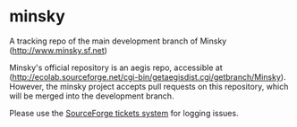 # minsky
A tracking repo of the main development branch of Minsky
(http://www.minsky.sf.net) 

Minsky's official repository is an aegis repo, accessible at
(http://ecolab.sourceforge.net/cgi-bin/getaegisdist.cgi/getbranch/Minsky).
However, the minsky project accepts pull requests on this repository,
which will be merged into the development branch.

Please use the [SourceForge tickets system](https://sourceforge.net/p/minsky/tickets/) for logging issues.
